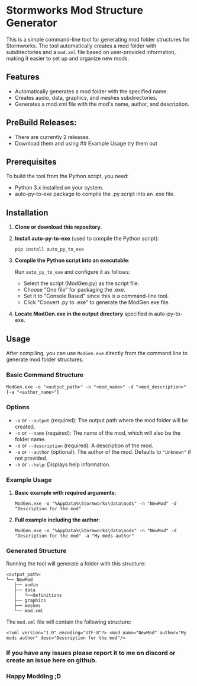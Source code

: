 # Stormworks Mod Structure Generator

This is a simple command-line tool for generating mod folder structures for Stormworks. The tool automatically creates a mod folder with subdirectories and a `mod.xml` file based on user-provided information, making it easier to set up and organize new mods.

## Features

- Automatically generates a mod folder with the specified name.
- Creates audio, data, graphics, and meshes subdirectories.
- Generates a mod.xml file with the mod's name, author, and description.

## PreBuild Releases:

- There are currently 2 releases.
- Download them and using ## Example Usage try them out

## Prerequisites

To build the tool from the Python script, you need:
- Python 3.x installed on your system.
- auto-py-to-exe package to compile the .py script into an .exe file.

## Installation

1. **Clone or download this repository.**
2. **Install auto-py-to-exe** (used to compile the Python script):

   `pip install auto_py_to_exe`

3. **Compile the Python script into an executable**:

   Run `auto_py_to_exe` and configure it as follows:
   - Select the script (ModGen.py) as the script file.
   - Choose "One file" for packaging the .exe.
   - Set it to "Console Based" since this is a command-line tool.
   - Click "Convert .py to .exe" to generate the ModGen.exe file.

4. **Locate ModGen.exe in the output directory** specified in auto-py-to-exe.

## Usage

After compiling, you can use `ModGen.exe` directly from the command line to generate mod folder structures.

### Basic Command Structure

`ModGen.exe -o "<output_path>" -n "<mod_name>" -d "<mod_description>" [-a "<author_name>"]`

### Options

- `-o` or `--output` (required): The output path where the mod folder will be created.
- `-n` or `--name` (required): The name of the mod, which will also be the folder name.
- `-d` or `--description` (required): A description of the mod.
- `-a` or `--author` (optional): The author of the mod. Defaults to `"Unknown"` if not provided.
- `-h` or `--help`: Displays help information.

### Example Usage

1. **Basic example with required arguments**:

   `ModGen.exe -o "%AppData%\Stormworks\data\mods" -n "NewMod" -d "Description for the mod"`

2. **Full example including the author**:

   `ModGen.exe -o "%AppData%\Stormworks\data\mods" -n "NewMod" -d "Description for the mod" -a "My mods author"`

### Generated Structure

Running the tool will generate a folder with this structure:
```
<output_path> 
└── NewMod
   ├── audio
   ├── data
   │   └──definitions
   ├── graphics
   ├── meshes
   └── mod.xml
```

The `mod.xml` file will contain the following structure:

```<?xml version="1.0" encoding="UTF-8"?> <mod name="NewMod" author="My mods author" desc="Description for the mod"/> ```

### If you have any issues please report it to me on discord or create an issue here on github.
### Happy Modding ;D
